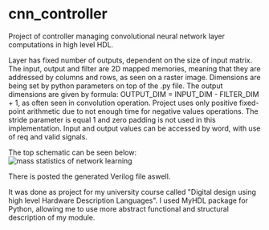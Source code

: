 # cnn_controller
Project of controller managing convolutional neural network layer computations in high level HDL. 

Layer has fixed number of outputs, dependent on the size of input matrix.
The input, output and filter are 2D mapped memories, meaning that they are addressed by columns and rows, as seen on a raster image.
Dimensions are being set by python parameters on top of the .py file.
The output dimensions are given by formula:
 OUTPUT_DIM = INPUT_DIM - FILTER_DIM + 1, as often seen in convolution operation.
Project uses only positive fixed-point arithmetic due to not enough time for negative values operations.
The stride parameter is equal 1 and zero padding is not used in this implementation.
Input and output values can be accessed by word, with use of req and valid signals.

The top schematic can be seen below:
![mass statistics of network learning](https://i.postimg.cc/0y80YDcw/schematic.png)

There is posted the generated Verilog file aswell.

It was done as project for my university course called "Digital design using high level Hardware Description Languages".
I used MyHDL package for Python, allowing me to use more abstract functional and structural description of my module.
